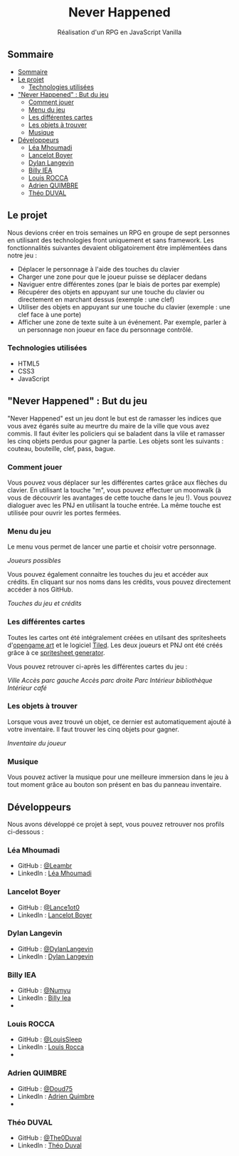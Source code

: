 <h1 align="center">Never Happened</h1>

<div align="center">
   Réalisation d'un RPG en JavaScript Vanilla
</div>


<!-- SOMMAIRE -->

## Sommaire

- [Sommaire](#sommaire)
- [Le projet](#le-projet)
  - [Technologies utilisées](#technologies-utilisées)
- ["Never Happened" : But du jeu](#never-happened--but-du-jeu)
  - [Comment jouer](#comment-jouer)
  - [Menu du jeu](#menu-du-jeu)
  - [Les différentes cartes](#les-différentes-cartes)
  - [Les objets à trouver](#les-objets-à-trouver)
  - [Musique](#musique)
- [Développeurs](#développeurs)
  - [Léa Mhoumadi](#léa-mhoumadi)
  - [Lancelot Boyer](#lancelot-boyer)
  - [Dylan Langevin](#dylan-langevin)
  - [Billy IEA](#billy-iea)
  - [Louis ROCCA](#louis-rocca)
  - [Adrien QUIMBRE](#adrien-quimbre)
  - [Théo DUVAL](#théo-duval)

<!-- OVERVIEW -->

## Le projet
Nous devions créer en trois semaines un RPG en groupe de sept personnes en utilisant des technologies front uniquement et sans framework. Les fonctionnalités suivantes devaient obligatoirement être implémentées dans notre jeu :
- Déplacer le personnage à l'aide des touches du clavier
- Charger une zone pour que le joueur puisse se déplacer dedans
- Naviguer entre différentes zones (par le biais de portes par exemple)
- Récupérer des objets en appuyant sur une touche du clavier ou directement en marchant dessus (exemple : une clef)
- Utiliser des objets en appuyant sur une touche du clavier (exemple : une clef face à une porte)
- Afficher une zone de texte suite à un événement. Par exemple, parler à un personnage non joueur en face du personnage contrôlé.

### Technologies utilisées
- HTML5
- CSS3
- JavaScript

## "Never Happened" : But du jeu
"Never Happened" est un jeu dont le but est de ramasser les indices que vous avez égarés suite au meurtre du maire de la ville que vous avez commis. Il faut éviter les policiers qui se baladent dans la vlile et ramasser les cinq objets perdus pour gagner la partie. Les objets sont les suivants : couteau, bouteille, clef, pass, bague.

### Comment jouer
Vous pouvez vous déplacer sur les différentes cartes grâce aux flèches du clavier.
En utilisant la touche "m", vous pouvez effectuer un moonwalk (à vous de découvrir les avantages de cette touche dans le jeu !).
Vous pouvez dialoguer avec les PNJ en utilisant la touche entrée. La même touche est utilisée pour ouvrir les portes fermées.

### Menu du jeu
Le menu vous permet de lancer une partie et choisir votre personnage.

<i>Joueurs possibles</i>

Vous pouvez également connaitre les touches du jeu et accéder aux crédits. En cliquant sur nos noms dans les crédits, vous pouvez directement accéder à nos GitHub.

<i>Touches du jeu et crédits</i>

### Les différentes cartes
Toutes les cartes ont été intégralement créées en utilsant des spritesheets d'[opengame art](https://opengameart.org/) et le logiciel [Tiled](https://www.mapeditor.org/). Les deux joueurs et PNJ ont été créés grâce à ce [spritesheet generator](https://sanderfrenken.github.io/Universal-LPC-Spritesheet-Character-Generator/#?body=Humanlike_white).

Vous pouvez retrouver ci-après les différentes cartes du jeu :

<i>Ville</i>
<i>Accès parc gauche</i>
<i>Accès parc droite</i>
<i>Parc</i>
<i>Intérieur bibliothèque</i>
<i>Intérieur café</i>

### Les objets à trouver
Lorsque vous avez trouvé un objet, ce dernier est automatiquement ajouté à votre inventaire. Il faut trouver les cinq objets pour gagner.

<i>Inventaire du joueur</i>

### Musique
Vous pouvez activer la musique pour une meilleure immersion dans le jeu à tout moment grâce au bouton son présent en bas du panneau inventaire. 

## Développeurs
Nous avons développé ce projet à sept, vous pouvez retrouver nos profils ci-dessous :

### Léa Mhoumadi
- GitHub : [@Leambr](https://github.com/Leambr)
- LinkedIn : [Léa Mhoumadi](https://www.linkedin.com/in/lea-mhoumadi)

### Lancelot Boyer
- GitHub : [@Lance1ot0](https://github.com/Lance1ot0)
- LinkedIn : [Lancelot Boyer](https://www.linkedin.com/in/lancelot-boyer-1aa044226/)

### Dylan Langevin
- GitHub : [@DylanLangevin](https://github.com/DylanLangevin)
- LinkedIn : [Dylan Langevin](https://www.linkedin.com/in/langevindylan/)

### Billy IEA
- GitHub : [@Numyu](https://github.com/Numyu)
- LinkedIn : [Billy Iea](https://www.linkedin.com/in/billy-iea)
- 
### Louis ROCCA
- GitHub : [@LouisSleep](https://github.com/LouisSleep)
- LinkedIn : [Louis Rocca](https://www.linkedin.com/in/louisrocca/)
- 
### Adrien QUIMBRE
- GitHub : [@Doud75](https://github.com/Doud75)
- LinkedIn : [Adrien Quimbre](https://www.linkedin.com/in/adrien-quimbre-03311b224/)
- 
### Théo DUVAL
- GitHub : [@The0Duval](https://github.com/The0Duval)
- LinkedIn : [Théo Duval](https://www.linkedin.com/in/th%C3%A9o-duval-468b30187/)
